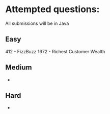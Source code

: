 # Attempted questions:
All submissions will be in Java
## Easy
412 - FizzBuzz
1672 - Richest Customer Wealth

## Medium
-

## Hard
-